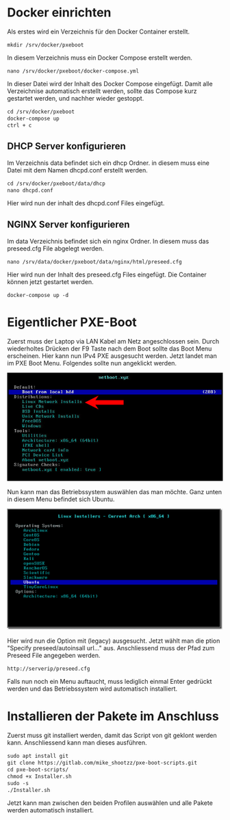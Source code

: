 # Docker einrichten
Als erstes wird ein Verzeichnis für den Docker Container erstellt. 
```
mkdir /srv/docker/pxeboot
```
In diesem Verzeichnis muss ein Docker Compose erstellt werden.
```
nano /srv/docker/pxeboot/docker-compose.yml
```
In dieser Datei wird der Inhalt des Docker Compose eingefügt. Damit alle Verzeichnise automatisch erstellt werden, sollte das Compose kurz gestartet werden, und nachher wieder gestoppt.
```
cd /srv/docker/pxeboot
docker-compose up
ctrl + c
```
## DHCP Server konfigurieren
Im Verzeichnis data befindet sich ein dhcp Ordner. in diesem muss eine Datei mit dem Namen dhcpd.conf erstellt werden. 
```
cd /srv/docker/pxeboot/data/dhcp
nano dhcpd.conf
```
Hier wird nun der inhalt des dhcpd.conf Files eingefügt.
## NGINX Server konfigurieren
Im data Verzeichnis befindet sich ein nginx Ordner. In diesem muss das preseed.cfg File abgelegt werden. 
```
nano /srv/data/docker/pxeboot/data/nginx/html/preseed.cfg
```
Hier wird nun der Inhalt des preseed.cfg Files eingefügt. Die Container können jetzt gestartet werden.
```
docker-compose up -d
```
# Eigentlicher PXE-Boot
Zuerst muss der Laptop via LAN Kabel am Netz angeschlossen sein. Durch wiederholtes Drücken der F9 Taste nach dem Boot sollte das Boot Menu erscheinen. Hier kann nun IPv4 PXE ausgesucht werden.
Jetzt landet man im PXE Boot Menu. Folgendes sollte nun angeklickt werden.

![Linux Boot](./img/netbootmenu.jpg)

Nun kann man das Betriebssystem auswählen das man möchte. Ganz unten in diesem Menu befindet sich Ubuntu.

![Ubuntu](./img/ubuntuboot.png)

Hier wird nun die Option mit (legacy) ausgesucht. Jetzt wählt man die ption "Specify preseed/autoinsall url..." aus. Anschliessend muss der Pfad zum Preseed File angegeben werden.
```
http://serverip/preseed.cfg
```
Falls nun noch ein Menu auftaucht, muss lediglich einmal Enter gedrückt werden und das Betriebssystem wird automatisch installiert.

# Installieren der Pakete im Anschluss

Zuerst muss git installiert werden, damit das Script von git geklont werden kann. Anschliessend kann man dieses ausführen.
```
sudo apt install git
git clone https://gitlab.com/mike_shootzz/pxe-boot-scripts.git
cd pxe-boot-scripts/ 
chmod +x Installer.sh 
sudo -s
./Installer.sh
```
Jetzt kann man zwischen den beiden Profilen auswählen und alle Pakete werden automatisch installiert.